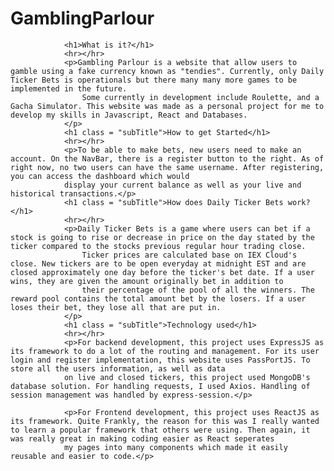 # GamblingParlour
                <h1>What is it?</h1>
                <hr></hr>
                <p>Gambling Parlour is a website that allow users to gamble using a fake currency known as "tendies". Currently, only Daily Ticker Bets is operationals but there many many more games to be implemented in the future.
                    Some currently in development include Roulette, and a Gacha Simulator. This website was made as a personal project for me to develop my skills in Javascript, React and Databases. 
                </p>
                <h1 class = "subTitle">How to get Started</h1>
                <hr></hr>
                <p>To be able to make bets, new users need to make an account. On the NavBar, there is a register button to the right. As of right now, no two users can have the same username. After registering, you can access the dashboard which would
                display your current balance as well as your live and historical transactions.</p>
                <h1 class = "subTitle">How does Daily Ticker Bets work?</h1>
                <hr></hr>
                <p>Daily Ticker Bets is a game where users can bet if a stock is going to rise or decrease in price on the day stated by the ticker compared to the stocks previous regular hour trading close.
                    Ticker prices are calculated base on IEX Cloud's close. New tickers are to be open everyday at midnight EST and are closed approximately one day before the ticker's bet date. If a user wins, they are given the amount originally bet in addition to
                    their percentage of the pool of all the winners. The reward pool contains the total amount bet by the losers. If a user loses their bet, they lose all that are put in.
                </p>
                <h1 class = "subTitle">Technology used</h1>
                <hr></hr>
                <p>For backend development, this project uses ExpressJS as its framework to do a lot of the routing and management. For its user login and register implementation, this website uses PassPortJS. To store all the users information, as well as data
                on live and closed tickers, this project used MongoDB's database solution. For handling requests, I used Axios. Handling of session management was handled by express-session.</p>

                <p>For Frontend development, this project uses ReactJS as its framework. Quite Frankly, the reason for this was I really wanted to learn a popular framework that others were using. Then again, it was really great in making coding easier as React seperates
                my pages into many components which made it easily reusable and easier to code.</p>
